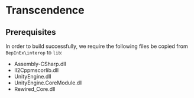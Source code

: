 # Transcendence

## Prerequisites

In order to build successfully, we require the following files be copied from `BepInEx\interop` to `lib`:

- Assembly-CSharp.dll
- Il2Cppmscorlib.dll
- UnityEngine.dll
- UnityEngine.CoreModule.dll
- Rewired_Core.dll